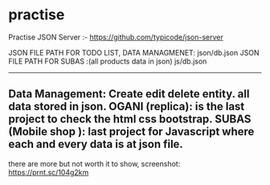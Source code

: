 # practise
Practise JSON Server :- https://github.com/typicode/json-server

JSON FILE PATH FOR TODO LIST, DATA MANAGMENET:
json/db.json
JSON FILE PATH FOR SUBAS :(all products data in json)
js/db.json

--------------------------
Data Management: Create edit delete entity. all data stored in json.
OGANI (replica): is the last project to check the html css bootstrap.
SUBAS (Mobile shop ): last project for Javascript where each and every data is at json file.
------------------------
there are more but not worth it to show, 
screenshot: https://prnt.sc/104g2km
